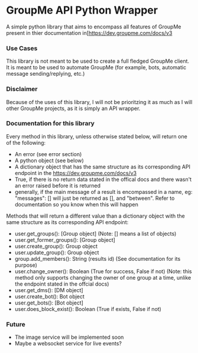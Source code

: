 # GroupMe API Python Wrapper

A simple python library that aims to encompass all features of GroupMe present in thier documentation in[https://dev.groupme.com/docs/v3

### Use Cases

This library is not meant to be used to create a full fledged GroupMe client. It is meant to be used to automate GroupMe (for example, bots, automatic message sending/replying, etc.)

### Disclaimer

Because of the uses of this library, I will not be prioritzing it as much as I will other GroupMe projects, as it is simply an API wrapper.

### Documentation for this library

Every method in this library, unless otherwise stated below, will return one of the following:
 - An error (see error section)
 - A python object (see below)
 - A dictionary object that has the same structure as its corresponding API endpoint in the https://dev.groupme.com/docs/v3
 - True, if there is no return data stated in the offical docs and there wasn't an error raised before it is returned
 - generally, if the main message of a result is encompassed in a name, eg: "messages": [] will just be returned as [], and "between". Refer to documentation so you know when this will happen

Methods that will return a different value than a dictionary object with the same structure as its corresponding API endpoint:
 - user.get_groups(): [Group object] (Note: [] means a list of objects)
 - user.get_former_groups(): [Group object]
 - user.create_group(): Group object
 - user.update_group(): Group object
 - group.add_members(): String (results id) (See documentation for its purpose)
 - user.change_owner(): Boolean (True for success, False if not) (Note: this method only supports changing the owner of one group at a time, unlike the endpoint stated in the offcial docs)
 - user.get_dms(): [DM object]
 - user.create_bot(): Bot object
 - user.get_bots(): [Bot object]
 - user.does_block_exist(): Boolean (True if exists, False if not)

### Future

 - The image service will be implemented soon
 - Maybe a websocket service for live events?
